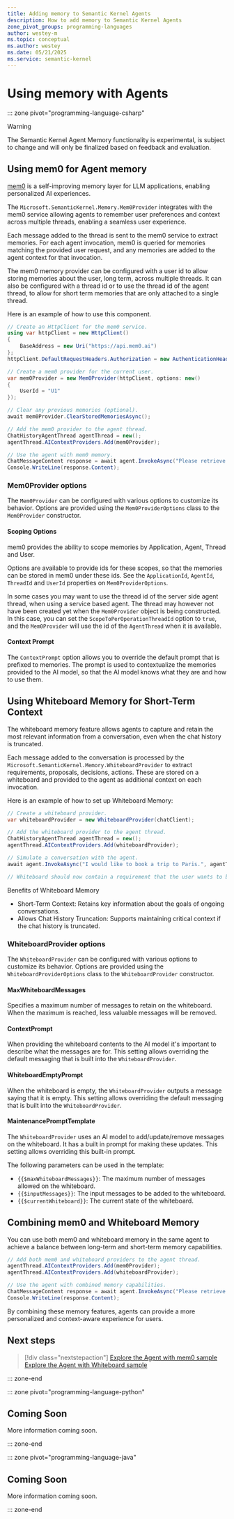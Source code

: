 ```yaml
---
title: Adding memory to Semantic Kernel Agents
description: How to add memory to Semantic Kernel Agents
zone_pivot_groups: programming-languages
author: westey-m
ms.topic: conceptual
ms.author: westey
ms.date: 05/21/2025
ms.service: semantic-kernel
---
```


# Using memory with Agents

::: zone pivot="programming-language-csharp"

> [!WARNING]
> The Semantic Kernel Agent Memory functionality is experimental, is subject to change and will only be finalized based on feedback and evaluation.

## Using mem0 for Agent memory

[mem0](https://mem0.ai) is a self-improving memory layer for LLM applications, enabling personalized AI experiences.

The `Microsoft.SemanticKernel.Memory.Mem0Provider` integrates with the mem0 service allowing agents to remember user preferences and context across multiple threads, enabling a seamless user experience.

Each message added to the thread is sent to the mem0 service to extract memories.
For each agent invocation, mem0 is queried for memories matching the provided user request, and any memories are added to the agent context for that invocation.

The mem0 memory provider can be configured with a user id to allow storing memories about the user, long term, across multiple threads.
It can also be configured with a thread id or to use the thread id of the agent thread, to allow for short term memories that are only attached to a single thread.

Here is an example of how to use this component.

```csharp
// Create an HttpClient for the mem0 service.
using var httpClient = new HttpClient()
{
    BaseAddress = new Uri("https://api.mem0.ai")
};
httpClient.DefaultRequestHeaders.Authorization = new AuthenticationHeaderValue("Token", "<Your_Mem0_API_Key>");

// Create a mem0 provider for the current user.
var mem0Provider = new Mem0Provider(httpClient, options: new()
{
    UserId = "U1"
});

// Clear any previous memories (optional).
await mem0Provider.ClearStoredMemoriesAsync();

// Add the mem0 provider to the agent thread.
ChatHistoryAgentThread agentThread = new();
agentThread.AIContextProviders.Add(mem0Provider);

// Use the agent with mem0 memory.
ChatMessageContent response = await agent.InvokeAsync("Please retrieve my company report", agentThread).FirstAsync();
Console.WriteLine(response.Content);
```

### Mem0Provider options

The `Mem0Provider` can be configured with various options to customize its behavior.
Options are provided using the `Mem0ProviderOptions` class to the `Mem0Provider` constructor.

#### Scoping Options

mem0 provides the ability to scope memories by Application, Agent, Thread and User.

Options are available to provide ids for these scopes, so that the memories can be stored in mem0 under these ids.
See the `ApplicationId`, `AgentId`, `ThreadId` and `UserId` properties on `Mem0ProviderOptions`.

In some cases you may want to use the thread id of the server side agent thread, when using a service based agent.
The thread may however not have been created yet when the `Mem0Provider` object is being constructed.
In this case, you can set the `ScopeToPerOperationThreadId` option to `true`, and the `Mem0Provider` will
use the id of the `AgentThread` when it is available.

#### Context Prompt

The `ContextPrompt` option allows you to override the default prompt that is prefixed to memories.
The prompt is used to contextualize the memories provided to the AI model, so that the AI model knows what they are and how to use them.

## Using Whiteboard Memory for Short-Term Context

The whiteboard memory feature allows agents to capture and retain the most relevant information from a conversation, even when the chat history is truncated.

Each message added to the conversation is processed by the `Microsoft.SemanticKernel.Memory.WhiteboardProvider` to extract requirements, proposals, decisions, actions.
These are stored on a whiteboard and provided to the agent as additional context on each invocation.

Here is an example of how to set up Whiteboard Memory:

```csharp
// Create a whiteboard provider.
var whiteboardProvider = new WhiteboardProvider(chatClient);

// Add the whiteboard provider to the agent thread.
ChatHistoryAgentThread agentThread = new();
agentThread.AIContextProviders.Add(whiteboardProvider);

// Simulate a conversation with the agent.
await agent.InvokeAsync("I would like to book a trip to Paris.", agentThread);

// Whiteboard should now contain a requirement that the user wants to book a trip to Paris.
```

Benefits of Whiteboard Memory

- Short-Term Context: Retains key information about the goals of ongoing conversations.
- Allows Chat History Truncation: Supports maintaining critical context if the chat history is truncated.

### WhiteboardProvider options

The `WhiteboardProvider` can be configured with various options to customize its behavior.
Options are provided using the `WhiteboardProviderOptions` class to the `WhiteboardProvider` constructor.

#### MaxWhiteboardMessages

Specifies a maximum number of messages to retain on the whiteboard.
When the maximum is reached, less valuable messages will be removed.

#### ContextPrompt

When providing the whiteboard contents to the AI model it's important to describe what the messages are for.
This setting allows overriding the default messaging that is built into the `WhiteboardProvider`.

#### WhiteboardEmptyPrompt

When the whiteboard is empty, the `WhiteboardProvider` outputs a message saying that it is empty.
This setting allows overriding the default messaging that is built into the `WhiteboardProvider`.

#### MaintenancePromptTemplate

The `WhiteboardProvider` uses an AI model to add/update/remove messages on the whiteboard.
It has a built in prompt for making these updates.
This setting allows overriding this built-in prompt.

The following parameters can be used in the template:

- `{{$maxWhiteboardMessages}}`: The maximum number of messages allowed on the whiteboard.
- `{{$inputMessages}}`: The input messages to be added to the whiteboard.
- `{{$currentWhiteboard}}`: The current state of the whiteboard.

## Combining mem0 and Whiteboard Memory

You can use both mem0 and whiteboard memory in the same agent to achieve a balance between long-term and short-term memory capabilities.

```csharp
// Add both mem0 and whiteboard providers to the agent thread.
agentThread.AIContextProviders.Add(mem0Provider);
agentThread.AIContextProviders.Add(whiteboardProvider);

// Use the agent with combined memory capabilities.
ChatMessageContent response = await agent.InvokeAsync("Please retrieve my company report", agentThread).FirstAsync();
Console.WriteLine(response.Content);
```

By combining these memory features, agents can provide a more personalized and context-aware experience for users.

## Next steps

> [!div class="nextstepaction"]
> [Explore the Agent with mem0 sample](https://github.com/microsoft/semantic-kernel/blob/main/dotnet/samples/Concepts/Agents/ChatCompletion_Mem0.cs)
> [Explore the Agent with Whiteboard sample](https://github.com/microsoft/semantic-kernel/blob/main/dotnet/samples/Concepts/Agents/ChatCompletion_Whiteboard.cs)

::: zone-end

::: zone pivot="programming-language-python"

## Coming Soon

More information coming soon.

::: zone-end

::: zone pivot="programming-language-java"

## Coming Soon

More information coming soon.

::: zone-end
